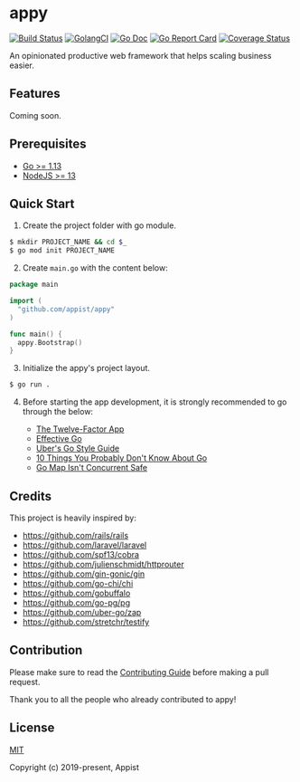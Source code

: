 # appy

[![Build Status](https://github.com/appist/appy/workflows/Unit%20Test/badge.svg)](https://github.com/appist/appy/actions?workflow=Unit+Test)
[![GolangCI](https://golangci.com/badges/github.com/appist/appy.svg)](https://golangci.com/r/github.com/appist/appy)
[![Go Doc](http://img.shields.io/badge/godoc-reference-5272B4.svg)](http://godoc.org/github.com/appist/appy)
[![Go Report Card](https://goreportcard.com/badge/github.com/appist/appy)](https://goreportcard.com/report/github.com/appist/appy)
[![Coverage Status](https://img.shields.io/codecov/c/gh/appist/appy.svg?logo=codecov)](https://codecov.io/gh/appist/appy)

An opinionated productive web framework that helps scaling business easier.

## Features

Coming soon.

## Prerequisites

- [Go >= 1.13](https://golang.org/dl/)
- [NodeJS >= 13](https://nodejs.org/en/download/)

## Quick Start

1. Create the project folder with go module.

```sh
$ mkdir PROJECT_NAME && cd $_
$ go mod init PROJECT_NAME
```

2. Create `main.go` with the content below:

```go
package main

import (
  "github.com/appist/appy"
)

func main() {
  appy.Bootstrap()
}
```

3. Initialize the appy's project layout.

```sh
$ go run .
```

4. Before starting the app development, it is strongly recommended to go through the below:

    - [The Twelve-Factor App](https://12factor.net/)
    - [Effective Go](https://golang.org/doc/effective_go.html)
    - [Uber's Go Style Guide](https://github.com/uber-go/guide/blob/master/style.md)
    - [10 Things You Probably Don't Know About Go](https://talks.golang.org/2012/10things.slide)
    - [Go Map Isn't Concurrent Safe](https://golangbyexample.com/go-maps-concurrency/)

## Credits

This project is heavily inspired by:

- https://github.com/rails/rails
- https://github.com/laravel/laravel
- https://github.com/spf13/cobra
- https://github.com/julienschmidt/httprouter
- https://github.com/gin-gonic/gin
- https://github.com/go-chi/chi
- https://github.com/gobuffalo
- https://github.com/go-pg/pg
- https://github.com/uber-go/zap
- https://github.com/stretchr/testify

## Contribution

Please make sure to read the [Contributing Guide](https://github.com/appist/appy/blob/master/.github/CONTRIBUTING.md) before making a pull request.

Thank you to all the people who already contributed to appy!

## License

[MIT](http://opensource.org/licenses/MIT)

Copyright (c) 2019-present, Appist
